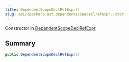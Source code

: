 ```yaml
---
title: DependentScopeDeclRefExpr()
slug: api/cppsharp.ast.dependentscopedeclrefexpr..ctor
---
```

Constructor in [DependentScopeDeclRefExpr](/api/cppsharp/ast/dependentscopedeclrefexpr)

## Summary



```csharp
public DependentScopeDeclRefExpr()
```

